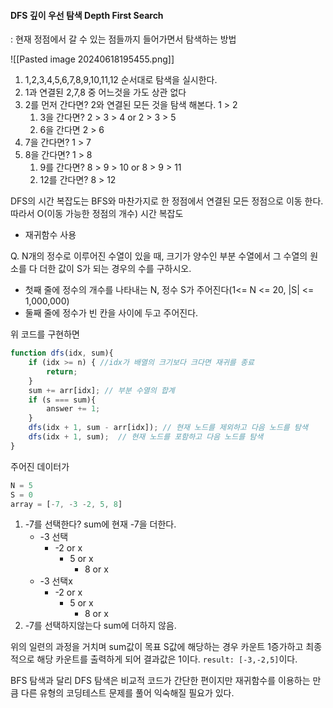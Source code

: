 #### DFS 깊이 우선 탐색 Depth First Search
: 현재 정점에서 갈 수 있는 점들까지 들어가면서 탐색하는 방법

![[Pasted image 20240618195455.png]]

1. 1,2,3,4,5,6,7,8,9,10,11,12 순서대로 탐색을 실시한다.
2. 1과 연결된 2,7,8 중 어느것을 가도 상관 없다
3. 2를 먼저 간다면? 2와 연결된 모든 것을 탐색 해본다. 1 > 2
	1. 3을 간다면? 2 > 3 > 4 or 2 > 3 > 5
	2. 6을 간다면 2 > 6
4. 7을 간다면?  1 > 7
5. 8을 간다면? 1 > 8
	1. 9를 간다면? 8 > 9 > 10 or 8 > 9 > 11
	2. 12를 간다면? 8 > 12

DFS의 시간 복잡도는 BFS와 마찬가지로 한 정점에서 연결된 모든 정점으로 이동 한다.
따라서 O(이동 가능한 정점의 개수) 시간 복잡도
- 재귀함수 사용 

Q. N개의 정수로 이루어진 수열이 있을 때, 크기가 양수인 부분 수열에서 그 수열의 원소를 다 더한 값이 S가 되는 경우의 수를 구하시오. 
- 첫째 줄에 정수의 개수를 나타내는 N, 정수 S가 주어진다(1<= N <= 20, |S| <= 1,000,000)
- 둘째 줄에 정수가 빈 칸을 사이에 두고 주어진다.

위 코드를 구현하면
```js
function dfs(idx, sum){ 
	if (idx >= n) { //idx가 배열의 크기보다 크다면 재귀를 종료
		return; 
	} 
	sum += arr[idx]; // 부분 수열의 합계
	if (s === sum){
		answer += 1; 
	} 
	dfs(idx + 1, sum - arr[idx]); // 현재 노드를 제외하고 다음 노드를 탐색
	dfs(idx + 1, sum);  // 현재 노드를 포함하고 다음 노드를 탐색
}
```

주어진 데이터가 
```js
N = 5
S = 0
array = [-7, -3 -2, 5, 8]
```

1. -7를 선택한다? sum에 현재 -7을 더한다.
	- -3 선택
		- -2 or x
			- 5 or x
				- 8 or x
	- -3 선택x
		- -2 or x
			- 5 or x
				- 8 or x
2. -7를 선택하지않는다 sum에 더하지 않음.

위의 일련의 과정을 거치며 sum값이 목표 S값에 해당하는 경우 카운트 1증가하고 최종적으로
해당 카운트를 출력하게 되어 결과값은 1이다. `result: [-3,-2,5]`이다.

BFS 탐색과 달리 DFS 탐색은 비교적 코드가 간단한 편이지만 재귀함수를 이용하는 만큼 다른 유형의 코딩테스트 문제를 풀어 익숙해질 필요가 있다.
